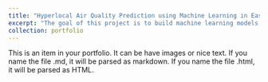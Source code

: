 ```yaml
---
title: "Hyperlocal Air Quality Prediction using Machine Learning in East Bay Area, CA"
excerpt: "The goal of this project is to build machine learning models to predict air quality per city-block in the City of Oakland and San Leandro based on previously measured pollutant concentrations, local meteorological and, conditions local sources of emissions such as industries, traffic intersection data, and automobile traffic on highways without having to rely on complex physical modeling<br/><img src='Image1.png'>"
collection: portfolio
---
```


This is an item in your portfolio. It can be have images or nice text. If you name the file .md, it will be parsed as markdown. If you name the file .html, it will be parsed as HTML. 
